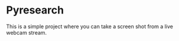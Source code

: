 # Pyresearch

This is a simple project where you can take a screen shot from a live webcam stream. 
